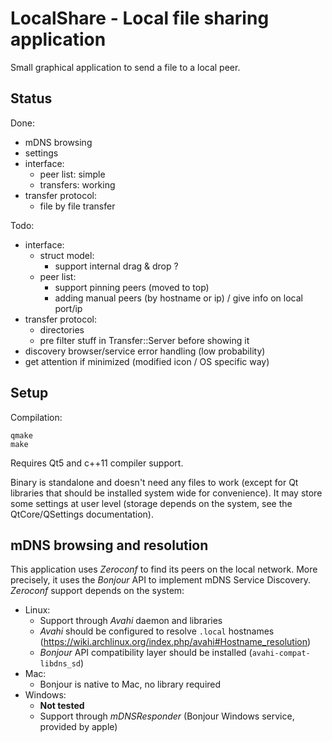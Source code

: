 LocalShare - Local file sharing application
===========================================

Small graphical application to send a file to a local peer.

Status
------

Done:
* mDNS browsing
* settings
* interface:
	* peer list: simple
	* transfers: working
* transfer protocol:
	* file by file transfer

Todo:
* interface:
	* struct model:
		* support internal drag & drop ?
	* peer list:
		* support pinning peers (moved to top)
		* adding manual peers (by hostname or ip) / give info on local port/ip
* transfer protocol:
	* directories
	* pre filter stuff in Transfer::Server before showing it
* discovery browser/service error handling (low probability)
* get attention if minimized (modified icon / OS specific way)

Setup
-----

Compilation:
```
qmake
make
```

Requires Qt5 and c++11 compiler support.

Binary is standalone and doesn't need any files to work (except for Qt libraries that should be installed system wide for convenience).
It may store some settings at user level (storage depends on the system, see the QtCore/QSettings documentation).

mDNS browsing and resolution
----------------------------

This application uses *Zeroconf* to find its peers on the local network.
More precisely, it uses the *Bonjour* API to implement mDNS Service Discovery.
*Zeroconf* support depends on the system:
* Linux:
	- Support through *Avahi* daemon and libraries
	- *Avahi* should be configured to resolve `.local` hostnames (https://wiki.archlinux.org/index.php/avahi#Hostname_resolution)
	- *Bonjour* API compatibility layer should be installed (`avahi-compat-libdns_sd`)
* Mac:
	- Bonjour is native to Mac, no library required
* Windows:
	- **Not tested**
	- Support through *mDNSResponder* (Bonjour Windows service, provided by apple)

